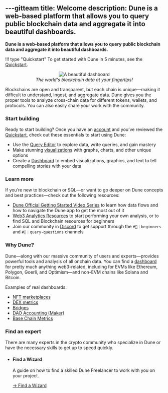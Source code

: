 ---gitteam
title: Welcome
description: Dune is a web-based platform that allows you to query public blockchain data and aggregate it into beautiful dashboards.
---

**Dune is a web-based platform that allows you to query public blockchain data and aggregate it into beautiful dashboards.**

!!! type "Quickstart"
    To get started with Dune in 5 minutes, see the [Quickstart](quickstart.md).


<p align="center">
  <img src="images/quickstart-cover.jpeg" alt="A beautiful dashboard" title="Dashboard" /><br />
  <em>The world's blockchain data at your fingertips!</em>
</p>



Blockchains are open and transparent, but each chain is unique—making it difficult to understand, ingest, and aggregate data. Dune gives you the proper tools to analyze cross-chain data for different tokens, wallets, and protocols. You can also easily share your work with the community.


### Start building

Ready to start building? Once you have an [account](https://dune.com/auth/register) and you’ve reviewed the [Quickstart](quickstart.md), check out these essentials to start using Dune:



* Use the [Query Editor](/app/query-editor/) to explore data, write queries, and gain mastery
* Make stunning [visualizations](/app/visualizations/) with graphs, charts, and other unique options
* Create a [Dashboard](/app/dashboards/) to embed visualizations, graphics, and text to tell compelling stories with your data



### Learn more

If you’re new to blockchain or SQL—or want to go deeper on Dune concepts and best practices—check out the following resources:



* [Dune Official Getting Started Video Series](https://www.youtube.com/watch?v=S-cctFmR828&list=PLK3b5d4iK10ext4v-GBySekaA8-GP8quD&index=1) to learn how data flows and how to navigate the Dune app to get the most out of it
* [Web3 Analytics Resources](analytics_guidelines.md) to start performing your own analysis, or to find SQL and Blockchain resources for beginners
* Join our community in [Discord](https://discord.gg/dunecom) to get support through the `#🐥︱beginners` and `#🙋︱query-questions` channels


### Why Dune?

Dune—along with our massive community of users and experts—provides powerful tools and analysis of all onchain data. You can find a [dashboard](https://dune.com/browse/dashboards?q=dex&order=favorites&time_range=all) for pretty much anything web3-related, including for EVMs like Ethereum, Polygon, Goerli, and Optimism—and non-EVM chains like Solana and Bitcoin.

Examples of real dashboards:



* [NFT marketplaces](https://dune.com/hildobby/NFTs)
* [DEX metrics](https://dune.com/hagaetc/dex-metrics)
* [Bridges](https://dune.com/eliasimos/Bridge-Away-(from-Ethereum))
* [DAO Accounting (Maker)](https://dune.com/SebVentures/maker---accounting_1)
* [Base Chain Metrics](https://dune.com/optimismfnd/Optimism)


### Find an expert

There are many experts in the crypto community who specialize in Dune or have the necessary skills to get up to speed quickly.

<div class="cards grid" markdown>

-   #### Find a Wizard

    A guide on how to find a skilled Dune Freelancer to work with you on your project. 
  
    [→ Find a Wizard](resources/dune-bounties.md)

</div>
